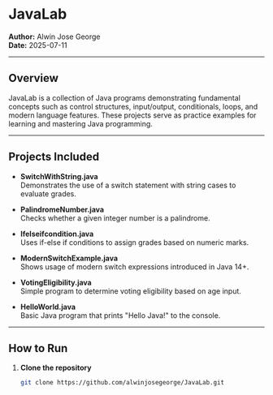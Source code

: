 # JavaLab

**Author:** Alwin Jose George  
**Date:** 2025-07-11

---

## Overview

JavaLab is a collection of Java programs demonstrating fundamental concepts such as control structures, input/output, conditionals, loops, and modern language features. These projects serve as practice examples for learning and mastering Java programming.

---

## Projects Included

- **SwitchWithString.java**  
  Demonstrates the use of a switch statement with string cases to evaluate grades.

- **PalindromeNumber.java**  
  Checks whether a given integer number is a palindrome.

- **Ifelseifcondition.java**  
  Uses if-else if conditions to assign grades based on numeric marks.

- **ModernSwitchExample.java**  
  Shows usage of modern switch expressions introduced in Java 14+.

- **VotingEligibility.java**  
  Simple program to determine voting eligibility based on age input.

- **HelloWorld.java**  
  Basic Java program that prints "Hello Java!" to the console.

---

## How to Run

1. **Clone the repository**

   ```bash
   git clone https://github.com/alwinjosegeorge/JavaLab.git
